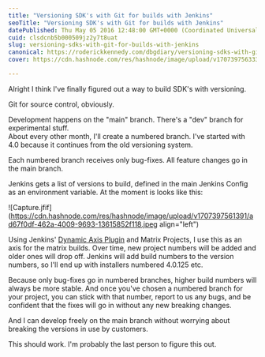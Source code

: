 ```yaml
---
title: "Versioning SDK's with Git for builds with Jenkins"
seoTitle: "Versioning SDK's with Git for builds with Jenkins"
datePublished: Thu May 05 2016 12:48:00 GMT+0000 (Coordinated Universal Time)
cuid: clsdcnb5b000509jz2y7t8uat
slug: versioning-sdks-with-git-for-builds-with-jenkins
canonical: https://roderickkennedy.com/dbgdiary/versioning-sdks-with-git-for-builds-with-jenkins
cover: https://cdn.hashnode.com/res/hashnode/image/upload/v1707397563332/de4a1a27-8576-4655-9007-60526189871b.jpeg

---
```


Alright I think I've finally figured out a way to build SDK's with versioning.

Git for source control, obviously.

Development happens on the "main" branch. There's a "dev" branch for experimental stuff.  
About every other month, I'll create a numbered branch. I've started with 4.0 because it continues from the old versioning system.

Each numbered branch receives only bug-fixes. All feature changes go in the main branch.

Jenkins gets a list of versions to build, defined in the main Jenkins Config as an environment variable. At the moment is looks like this:

![Capture.jfif](https://cdn.hashnode.com/res/hashnode/image/upload/v1707397561391/ad67f0df-462a-4009-9693-13615852f118.jpeg align="left")

Using Jenkins' [Dynamic Axis Plugin](https://wiki.jenkins-ci.org/display/JENKINS/DynamicAxis+Plugin) and Matrix Projects, I use this as an axis for the matrix builds. Over time, new project numbers will be added and older ones will drop off. Jenkins will add build numbers to the version numbers, so I'll end up with installers numbered 4.0.125 etc.

Because only bug-fixes go in numbered branches, higher build numbers will always be more stable. And once you've chosen a numbered branch for your project, you can stick with that number, report to us any bugs, and be confident that the fixes will go in without any new breaking changes.

And I can develop freely on the main branch without worrying about breaking the versions in use by customers.

This should work. I'm probably the last person to figure this out.